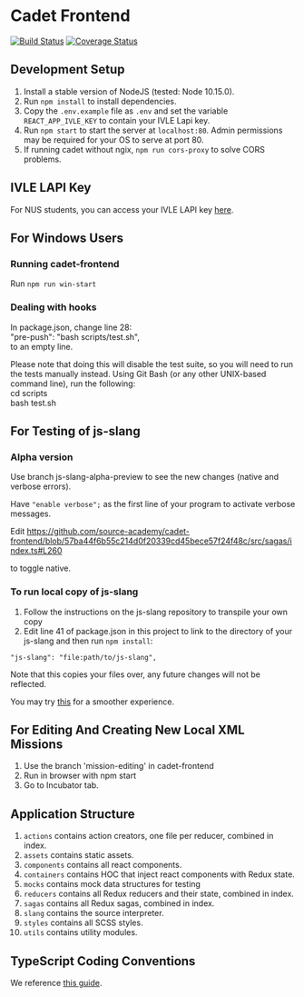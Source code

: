 # Cadet Frontend 

[![Build Status](https://travis-ci.org/source-academy/cadet-frontend.svg?branch=master)](https://travis-ci.org/source-academy/cadet-frontend)
[![Coverage Status](https://coveralls.io/repos/github/source-academy/cadet-frontend/badge.svg?branch=travis)](https://coveralls.io/github/source-academy/cadet-frontend?branch=travis)

## Development Setup

1. Install a stable version of NodeJS (tested: Node 10.15.0).
2. Run `npm install` to install dependencies.
3. Copy the `.env.example` file as `.env` and set the variable `REACT_APP_IVLE_KEY`
   to contain your IVLE Lapi key.
4. Run `npm start` to start the server at `localhost:80`. Admin permissions may
   be required for your OS to serve at port 80.
5. If running cadet without ngix, `npm run cors-proxy` to solve CORS problems.
   
## IVLE LAPI Key
For NUS students, you can access your IVLE LAPI key [here](https://ivle.nus.edu.sg/LAPI/default.aspx).

## For Windows Users

### Running cadet-frontend
Run `npm run win-start`

### Dealing with hooks
In package.json, change line 28:\
"pre-push": "bash scripts/test.sh",\
to an empty line.

Please note that doing this will disable the test suite, so you will need to run the tests manually instead. Using Git Bash (or any other UNIX-based command line), run the following:\
cd scripts\
bash test.sh

## For Testing of js-slang

### Alpha version

Use branch js-slang-alpha-preview to see the new changes (native and verbose errors).

Have `"enable verbose";` as the first line of your program to activate verbose messages.

Edit https://github.com/source-academy/cadet-frontend/blob/57ba44f6b55c214d0f20339cd45bece57f24f48c/src/sagas/index.ts#L260

to toggle native.

### To run local copy of js-slang

1. Follow the instructions on the js-slang repository to transpile your own copy
2. Edit line 41 of package.json in this project to link to the directory of your js-slang and then run `npm install`:

`"js-slang": "file:path/to/js-slang",`

Note that this copies your files over, any future changes will not be reflected. 

You may try [this](https://medium.com/@alexishevia/the-magic-behind-npm-link-d94dcb3a81af) for a smoother experience.

## For Editing And Creating New Local XML Missions

1. Use the branch 'mission-editing' in cadet-frontend
2. Run in browser with npm start
2. Go to Incubator tab.

## Application Structure

1. `actions` contains action creators, one file per reducer, combined in index.
2. `assets` contains static assets.
3. `components` contains all react components.
4. `containers` contains HOC that inject react components with Redux state.
5. `mocks` contains mock data structures for testing
6. `reducers` contains all Redux reducers and their state, combined in index.
7. `sagas` contains all Redux sagas, combined in index.
8. `slang` contains the source interpreter.
9. `styles` contains all SCSS styles.
10. `utils` contains utility modules.

## TypeScript Coding Conventions

We reference [this guide](https://github.com/piotrwitek/react-redux-typescript-guide).
